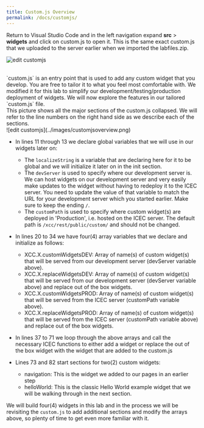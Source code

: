 ```yaml
---
title: Custom.js Overview
permalink: /docs/customjs/
---
```


Return to Visual Studio Code and in the left navigation expand **src** > **widgets** and click on custom.js to open it. This is the same exact custom.js that we uploaded to the server earlier when we imported the labfiles.zip.  

![edit customjs](../images/editcustomjs.png)

<br/>
`custom.js` is an entry point that is used to add any custom widget that you develop.  You are free to tailor it to what you feel most comfortable with.  We modified it for this lab to simplify our development/testing/production deployment of widgets. We will now explore the features in our tailored `custom.js` file.

<br/>
This picture shows all the major sections of the custom.js collapsed. We will refer to the line numbers on the right hand side as we describe each of the sections.  
<br/>
![edit customjs](../images/customjsoverview.png)

- In lines 11 through 13 we declare global variables that we will use in our widgets later on:  
    * The `localizeString` is a variable that are declaring here for it to be global and we will initialize it later on in the init section.
    * The `devServer` is used to specify where our development server is.  We can host widgets on our development server and very easily make updates to the widget without having to redeploy it to the ICEC server. You need to update the value of that variable to match the URL for your development server which you started earlier.  Make sure to keep the ending `/`.
    * The `customPath` is used to specify where custom widget(s) are deployed in 'Production', i.e. hosted on the ICEC server.  The default path is `/xcc/rest/public/custom/` and should not be changed.

- In lines 20 to 34 we have four(4) array variables that we declare and initialize as follows:
    * XCC.X.customWidgetsDEV: Array of name(s) of custom widget(s) that will be served from our development server (devServer variable above).
    * XCC.X.replaceWidgetsDEV: Array of name(s) of custom widget(s) that will be served from our development server (devServer variable above) and replace out of the box widgets.
    * XCC.X.customWidgetsPROD: Array of name(s) of custom widget(s) that will be served from the ICEC server (customPath variable above).
    * XCC.X.replaceWidgetsPROD: Array of name(s) of custom widget(s) that will be served from the ICEC server (customPath variable above) and replace out of the box widgets.

- In lines 37 to 71 we loop through the above arrays and call the necessary ICEC functions to either add a widget or replace the out of the box widget with the widget that are added to the custom.js

- Lines 73 and 82 start sections for two(2) custom widgets:
    * navigation: This is the widget we added to our pages in an earlier step
    * helloWorld: This is the classic Hello World example widget that we will be walking through in the next section.   

We will build four(4) widgets in this lab and in the process we will be revisiting the `custom.js` to add additional sections and modify the arrays above, so plenty of time to get even more familiar with it.